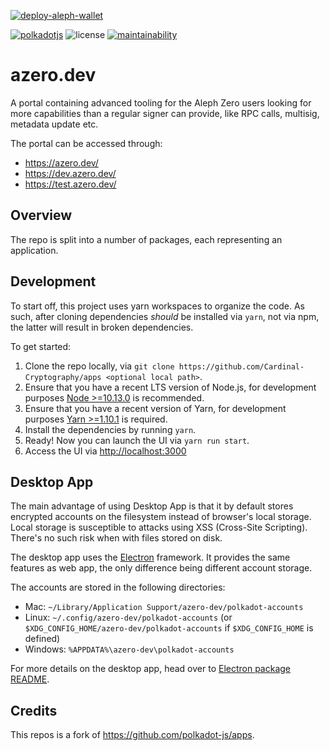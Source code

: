 [![deploy-aleph-wallet](https://github.com/Cardinal-Cryptography/apps/actions/workflows/deploy-aleph-wallet.yml/badge.svg)](https://github.com/Cardinal-Cryptography/apps/actions/workflows/deploy-aleph-wallet.yml)

[![polkadotjs](https://img.shields.io/badge/polkadot-js-orange?style=flat-square)](https://polkadot.js.org)
![license](https://img.shields.io/badge/License-Apache%202.0-blue?logo=apache&style=flat-square)
[![maintainability](https://img.shields.io/codeclimate/maintainability-percentage/polkadot-js/apps?logo=code-climate&style=flat-square)](https://codeclimate.com/github/polkadot-js/apps)

# azero.dev

A portal containing advanced tooling for the Aleph Zero users looking for more capabilities than a regular signer can provide, like RPC calls, multisig, metadata update etc.

The portal can be accessed through:
* https://azero.dev/
* https://dev.azero.dev/
* https://test.azero.dev/


## Overview

The repo is split into a number of packages, each representing an application.


## Development

To start off, this project uses yarn workspaces to organize the code. As such, after cloning dependencies _should_ be installed via `yarn`, not via npm, the latter will result in broken dependencies.

To get started:

1. Clone the repo locally, via `git clone https://github.com/Cardinal-Cryptography/apps <optional local path>`.
2. Ensure that you have a recent LTS version of Node.js, for development purposes [Node >=10.13.0](https://nodejs.org/en/) is recommended.
3. Ensure that you have a recent version of Yarn, for development purposes [Yarn >=1.10.1](https://yarnpkg.com/docs/install) is required.
4. Install the dependencies by running `yarn`.
5. Ready! Now you can launch the UI via `yarn run start`.
6. Access the UI via [http://localhost:3000](http://localhost:3000)

## Desktop App

The main advantage of using Desktop App is that it by default stores encrypted accounts on the filesystem instead of browser's local storage.
Local storage is susceptible to attacks using XSS (Cross-Site Scripting). There's no such risk when with files stored on disk.

The desktop app uses the [Electron](https://www.electronjs.org/) framework. It provides the same features as web app, the only difference
being different account storage.

The accounts are stored in the following directories:
* Mac: `~/Library/Application Support/azero-dev/polkadot-accounts`
* Linux: `~/.config/azero-dev/polkadot-accounts` (or `$XDG_CONFIG_HOME/azero-dev/polkadot-accounts` if `$XDG_CONFIG_HOME` is defined)
* Windows: `%APPDATA%\azero-dev\polkadot-accounts`

For more details on the desktop app, head over to [Electron package README](https://github.com/polkadot-js/apps/blob/master/packages/apps-electron/README.md).

## Credits

This repos is a fork of https://github.com/polkadot-js/apps.
